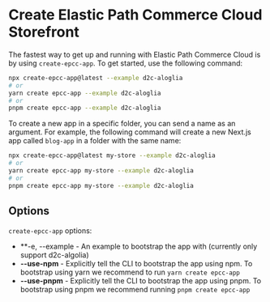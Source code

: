 # Create Elastic Path Commerce Cloud Storefront

The fastest way to get up and running with Elastic Path Commerce Cloud is by using `create-epcc-app`. To get started, use the following command:

```bash
npx create-epcc-app@latest --example d2c-aloglia
# or
yarn create epcc-app --example d2c-aloglia
# or
pnpm create epcc-app --example d2c-aloglia
```

To create a new app in a specific folder, you can send a name as an argument. For example, the following command will create a new Next.js app called `blog-app` in a folder with the same name:

```bash
npx create-epcc-app@latest my-store --example d2c-aloglia
# or
yarn create epcc-app my-store --example d2c-aloglia
# or
pnpm create epcc-app my-store --example d2c-aloglia
```

## Options

`create-epcc-app` options:

- **-e, --example - An example to bootstrap the app with (currently only support d2c-algolia)
- **--use-npm** - Explicitly tell the CLI to bootstrap the app using npm. To bootstrap using yarn we recommend to run `yarn create epcc-app`
- **--use-pnpm** - Explicitly tell the CLI to bootstrap the app using pnpm. To bootstrap using pnpm we recommend running `pnpm create epcc-app`
